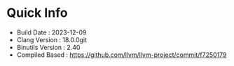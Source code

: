 # Quick Info
* Build Date : 2023-12-09
* Clang Version : 18.0.0git
* Binutils Version : 2.40
* Compiled Based : https://github.com/llvm/llvm-project/commit/f7250179
